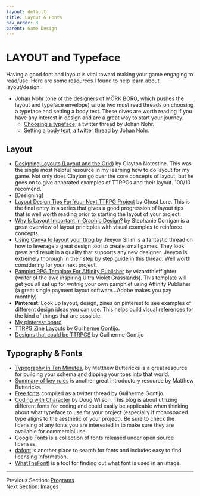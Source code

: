 ```yaml
---
layout: default
title: Layout & Fonts
nav_order: 3
parent: Game Design
---
```

# LAYOUT and Typeface

Having a good font and layout is vital toward making your game engaging to read/use. Here are some resources I found to help learn about layout/design.
- Johan Nohr (one of the designers of MÖRK BORG, which pushes the layout and typeface envelope) wrote two must read threads on choosing a typeface and setting a body text. These dives are worth reading if you have any interest in design and are a great way to start your journey.
  - [Choosing a typeface](https://twitter.com/JohanNohr/status/1275739369735929856?s=20), a twitter thread by Johan Nohr.
  - [Setting a body text](https://twitter.com/JohanNohr/status/1276532452627034112?s=20), a twitter thread by Johan Nohr.

## Layout
- [Designing Layouts (Layout and the Grid)](https://www.theexplorersco.com/home/2019/7/20/exploring-layout) by Clayton Notestine. This was the single most helpful resource in my learning how to do layout for my game. Not only does Clayton go over the core concepts of layout, but he goes on to give annotated examples of TTRPGs and their layout. 100/10 recomend.
- [Designing]
- [Layout Design Tips For Your Next TTRPG Project](https://ghostlorestudios.com/layout-design-tips-for-your-next-ttrpg-project/) by Ghost Lore. This is the final entry in a series that gives a good progression of layout tips that is well worth reading prior to starting the layout of your project.
- [Why Is Layout Important in Graphic Design?](https://www.flux-academy.com/blog/why-is-layout-important-in-graphic-design) by Stephanie Corrigan is a great overview of layout prinicples with visual examples to reinforce concepts.
- [Using Canva to layout your ttrpg](https://twitter.com/jeeyonshim/status/1432987328247521284?s=20) by Jeeyon Shim is a fantastic thread on how to leverage a great design tool to create small games. They look great and result in a quality that supports any new designer. Jeeyon is extremely thorough in their step by step guide in this thread. Well worth considering for your next project.
- [Pamplet RPG Template For Affinity Publisher](https://wizardthieffighter.itch.io/wtf-pamphlet-rpg-template-affinity-publisher) by wizardthieffighter (writer of the awe inspiring Ultra Violet Grasslands). This template will get you all set up for writnig your own pamphlet using Affinity Publisher (a great single payment layout software...Adobe makes you pay monthly)
- **Pinterest**: Look up layout, design, zines on pinterest to see examples of different design ideas you can use. This helps build visual references for the kind of things that are possible.
- [My pinterest board](https://pin.it/1OIQmGq).
- [TTRPG Zine Layouts](https://pin.it/42u4uaC) by Guilherme Gontijo.
- [Designs that could be TTRPGS](https://www.pinterest.com/gontijodesign/ttrpg-zines-could-look-like-this/?invite_code=9aa2c221ccca41069445ba3e84693972&sender=478578035310725364) by Guilherme Gontijo

## Typography & Fonts
- [Typography in Ten Minutes](https://practicaltypography.com/typography-in-ten-minutes.html), by Matthew Buttericks is a great resource for building your schema and dipping your toes into that world.
- [Summary of key rules](https://practicaltypography.com/summary-of-key-rules.html) is another great introductory resource by Matthew Buttericks.
- [Free fonts](https://twitter.com/gontijodesign/status/1394624373823348737?s=27) compiled as a twitter thread by Guilherme Gontijo.
- [Coding with Character](https://realdougwilson.com/writing/coding-with-character) by Doug Wilson. This blog is about utilizing different fonts for coding and could easily be applicable when thinking about what typeface to use for your project (especially if monospaced type aligns to the aesthetic of your project). Be sure to check the licensing of any fonts you are interested in to make sure they are available for commercial use.
- [Google Fonts](https://fonts.google.com/?category=Display) is a collection of fonts released under open source licenses.
- [dafont](https://www.dafont.com/) is another place to search for fonts and includes easy to find licensing information.
- [WhatTheFont!](https://www.myfonts.com/WhatTheFont/) is a tool for finding out what font is used in an image.

---
Previous Section: [Programs](https://goblinarchives.github.io/LiminalHorror/Game%20Design/Programs/)
<br> Next Section: [Images](https://goblinarchives.github.io/LiminalHorror/Game%20Design/Images/)
